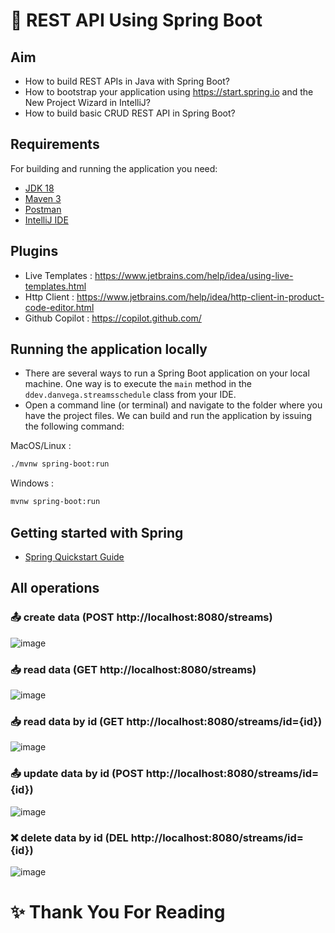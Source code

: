 # 🚀 REST API Using Spring Boot
## Aim
- How to build REST APIs in Java with Spring Boot?
- How to bootstrap your application using https://start.spring.io and the New Project Wizard in IntelliJ?
- How to build basic CRUD REST API in Spring Boot?

## Requirements
For building and running the application you need:
- [JDK 18](https://www.oracle.com/java/technologies/javase/jdk18-archive-downloads.html)
- [Maven 3](https://maven.apache.org)
- [Postman](https://www.postman.com/)
- [IntelliJ IDE](https://www.jetbrains.com/idea/)

## Plugins
- Live Templates : https://www.jetbrains.com/help/idea/using-live-templates.html
- Http Client : https://www.jetbrains.com/help/idea/http-client-in-product-code-editor.html
- Github Copilot : https://copilot.github.com/

## Running the application locally
- There are several ways to run a Spring Boot application on your local machine. One way is to execute the `main` method in the `ddev.danvega.streamsschedule` class from your IDE.
- Open a command line (or terminal) and navigate to the folder where you have the project files. We can build and run the application by issuing the following command:

MacOS/Linux : 
```sh
./mvnw spring-boot:run
```

Windows : 
```sh
mvnw spring-boot:run
```

## Getting started with Spring
- [Spring Quickstart Guide](https://spring.io/quickstart)

## All operations
### 📤 create data (POST http://localhost:8080/streams)
![image](https://user-images.githubusercontent.com/53792139/181505236-bf3687c6-324d-48c1-9994-6f0f6124242a.png)

### 📥 read data (GET http://localhost:8080/streams)
![image](https://user-images.githubusercontent.com/53792139/181505431-3d5312d3-aa01-4d0d-9117-41cf8e259dfa.png)

### 📥 read data by id (GET http://localhost:8080/streams/id={id})
![image](https://user-images.githubusercontent.com/53792139/181505357-e2751f5a-5b19-4256-a413-ded38906ce0d.png)

### 📤 update data by id (POST http://localhost:8080/streams/id={id})
![image](https://user-images.githubusercontent.com/53792139/181505137-3fe69cc6-673c-4968-b03e-0f66409fec4f.png)

### ❌ delete data by id (DEL http://localhost:8080/streams/id={id})
![image](https://user-images.githubusercontent.com/53792139/181505755-66b4f519-1178-4307-8c35-46d379f546f2.png)

# ✨ Thank You For Reading
